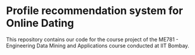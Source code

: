 # Profile recommendation system for Online Dating

This repository contains our code for the course project of the ME781 - Engineering Data Mining and Applications course conducted at IIT Bombay.
